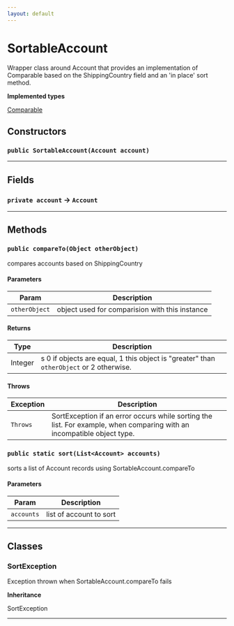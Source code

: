 ```yaml
---
layout: default
---
```

# SortableAccount

Wrapper class around Account that provides an implementation of
Comparable based on the ShippingCountry field and an 'in place' sort method.


**Implemented types**

[Comparable](Comparable)

## Constructors
### `public SortableAccount(Account account)`
---
## Fields

### `private account` → `Account`


---
## Methods
### `public compareTo(Object otherObject)`

compares accounts based on ShippingCountry

#### Parameters

|Param|Description|
|---|---|
|`otherObject`|object used for comparision with this instance|

#### Returns

|Type|Description|
|---|---|
|Integer|s 0 if objects are equal, 1 this object is "greater" than `otherObject` or 2 otherwise.|

#### Throws

|Exception|Description|
|---|---|
|`Throws`|SortException if an error occurs while sorting the list. For example, when comparing with an incompatible object type.|

### `public static sort(List<Account> accounts)`

sorts a list of Account records using SortableAccount.compareTo

#### Parameters

|Param|Description|
|---|---|
|`accounts`|list of account to sort|

---
## Classes
### SortException

Exception thrown when SortableAccount.compareTo fails


**Inheritance**

SortException


---
